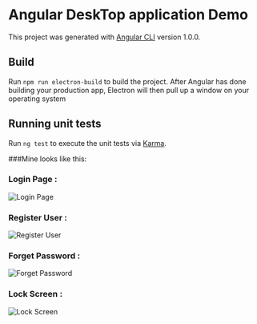 # Angular DeskTop application Demo

This project was generated with [Angular CLI](https://github.com/angular/angular-cli) version 1.0.0.


## Build

Run `npm run electron-build` to build the project. After Angular has done building your production app, Electron will then pull up a window on your operating system

## Running unit tests

Run `ng test` to execute the unit tests via [Karma](https://karma-runner.github.io).

###Mine looks like this:

### Login Page :
![Login Page](https://github.com/stw-services/angular-admin-starter/blob/master/starter/images/Login%20Page.PNG?raw=true)

### Register User :
![Register User](https://github.com/stw-services/angular-admin-starter/blob/master/starter/images/RegistrationPage.PNG?raw=true)

### Forget Password :
![Forget Password](https://github.com/stw-services/angular-admin-starter/blob/master/starter/images/Forgot.PNG?raw=true)

### Lock Screen :
![Lock Screen](https://github.com/stw-services/angular-admin-starter/blob/master/starter/images/LogScreen.PNG)
